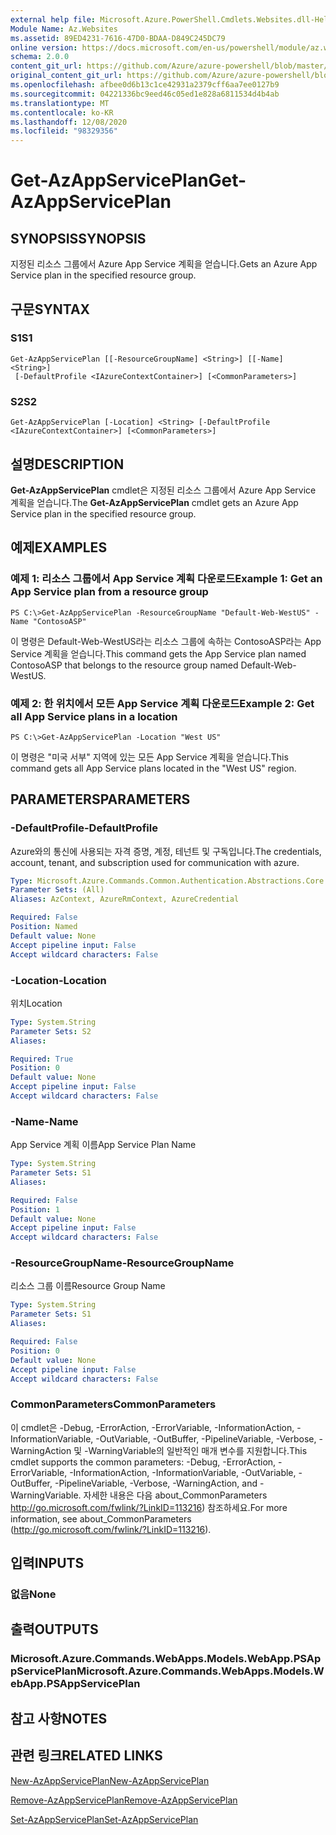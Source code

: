 ```yaml
---
external help file: Microsoft.Azure.PowerShell.Cmdlets.Websites.dll-Help.xml
Module Name: Az.Websites
ms.assetid: 89ED4231-7616-47D0-BDAA-D849C245DC79
online version: https://docs.microsoft.com/en-us/powershell/module/az.websites/get-azappserviceplan
schema: 2.0.0
content_git_url: https://github.com/Azure/azure-powershell/blob/master/src/Websites/Websites/help/Get-AzAppServicePlan.md
original_content_git_url: https://github.com/Azure/azure-powershell/blob/master/src/Websites/Websites/help/Get-AzAppServicePlan.md
ms.openlocfilehash: afbee0d6b13c1ce42931a2379cff6aa7ee0127b9
ms.sourcegitcommit: 04221336bc9eed46c05ed1e828a6811534d4b4ab
ms.translationtype: MT
ms.contentlocale: ko-KR
ms.lasthandoff: 12/08/2020
ms.locfileid: "98329356"
---
```

# <span data-ttu-id="fb111-101">Get-AzAppServicePlan</span><span class="sxs-lookup"><span data-stu-id="fb111-101">Get-AzAppServicePlan</span></span>

## <span data-ttu-id="fb111-102">SYNOPSIS</span><span class="sxs-lookup"><span data-stu-id="fb111-102">SYNOPSIS</span></span>
<span data-ttu-id="fb111-103">지정된 리소스 그룹에서 Azure App Service 계획을 얻습니다.</span><span class="sxs-lookup"><span data-stu-id="fb111-103">Gets an Azure App Service plan in the specified resource group.</span></span>

## <span data-ttu-id="fb111-104">구문</span><span class="sxs-lookup"><span data-stu-id="fb111-104">SYNTAX</span></span>

### <span data-ttu-id="fb111-105">S1</span><span class="sxs-lookup"><span data-stu-id="fb111-105">S1</span></span>
```
Get-AzAppServicePlan [[-ResourceGroupName] <String>] [[-Name] <String>]
 [-DefaultProfile <IAzureContextContainer>] [<CommonParameters>]
```

### <span data-ttu-id="fb111-106">S2</span><span class="sxs-lookup"><span data-stu-id="fb111-106">S2</span></span>
```
Get-AzAppServicePlan [-Location] <String> [-DefaultProfile <IAzureContextContainer>] [<CommonParameters>]
```

## <span data-ttu-id="fb111-107">설명</span><span class="sxs-lookup"><span data-stu-id="fb111-107">DESCRIPTION</span></span>
<span data-ttu-id="fb111-108">**Get-AzAppServicePlan** cmdlet은 지정된 리소스 그룹에서 Azure App Service 계획을 얻습니다.</span><span class="sxs-lookup"><span data-stu-id="fb111-108">The **Get-AzAppServicePlan** cmdlet gets an Azure App Service plan in the specified resource group.</span></span>

## <span data-ttu-id="fb111-109">예제</span><span class="sxs-lookup"><span data-stu-id="fb111-109">EXAMPLES</span></span>

### <span data-ttu-id="fb111-110">예제 1: 리소스 그룹에서 App Service 계획 다운로드</span><span class="sxs-lookup"><span data-stu-id="fb111-110">Example 1: Get an App Service plan from a resource group</span></span>
```
PS C:\>Get-AzAppServicePlan -ResourceGroupName "Default-Web-WestUS" -Name "ContosoASP"
```

<span data-ttu-id="fb111-111">이 명령은 Default-Web-WestUS라는 리소스 그룹에 속하는 ContosoASP라는 App Service 계획을 얻습니다.</span><span class="sxs-lookup"><span data-stu-id="fb111-111">This command gets the App Service plan named ContosoASP that belongs to the resource group named Default-Web-WestUS.</span></span>

### <span data-ttu-id="fb111-112">예제 2: 한 위치에서 모든 App Service 계획 다운로드</span><span class="sxs-lookup"><span data-stu-id="fb111-112">Example 2: Get all App Service plans in a location</span></span>
```
PS C:\>Get-AzAppServicePlan -Location "West US"
```

<span data-ttu-id="fb111-113">이 명령은 "미국 서부" 지역에 있는 모든 App Service 계획을 얻습니다.</span><span class="sxs-lookup"><span data-stu-id="fb111-113">This command gets all App Service plans located in the "West US" region.</span></span>

## <span data-ttu-id="fb111-114">PARAMETERS</span><span class="sxs-lookup"><span data-stu-id="fb111-114">PARAMETERS</span></span>

### <span data-ttu-id="fb111-115">-DefaultProfile</span><span class="sxs-lookup"><span data-stu-id="fb111-115">-DefaultProfile</span></span>
<span data-ttu-id="fb111-116">Azure와의 통신에 사용되는 자격 증명, 계정, 테넌트 및 구독입니다.</span><span class="sxs-lookup"><span data-stu-id="fb111-116">The credentials, account, tenant, and subscription used for communication with azure.</span></span>

```yaml
Type: Microsoft.Azure.Commands.Common.Authentication.Abstractions.Core.IAzureContextContainer
Parameter Sets: (All)
Aliases: AzContext, AzureRmContext, AzureCredential

Required: False
Position: Named
Default value: None
Accept pipeline input: False
Accept wildcard characters: False
```

### <span data-ttu-id="fb111-117">-Location</span><span class="sxs-lookup"><span data-stu-id="fb111-117">-Location</span></span>
<span data-ttu-id="fb111-118">위치</span><span class="sxs-lookup"><span data-stu-id="fb111-118">Location</span></span> 

```yaml
Type: System.String
Parameter Sets: S2
Aliases:

Required: True
Position: 0
Default value: None
Accept pipeline input: False
Accept wildcard characters: False
```

### <span data-ttu-id="fb111-119">-Name</span><span class="sxs-lookup"><span data-stu-id="fb111-119">-Name</span></span>
<span data-ttu-id="fb111-120">App Service 계획 이름</span><span class="sxs-lookup"><span data-stu-id="fb111-120">App Service Plan Name</span></span>

```yaml
Type: System.String
Parameter Sets: S1
Aliases:

Required: False
Position: 1
Default value: None
Accept pipeline input: False
Accept wildcard characters: False
```

### <span data-ttu-id="fb111-121">-ResourceGroupName</span><span class="sxs-lookup"><span data-stu-id="fb111-121">-ResourceGroupName</span></span>
<span data-ttu-id="fb111-122">리소스 그룹 이름</span><span class="sxs-lookup"><span data-stu-id="fb111-122">Resource Group Name</span></span>

```yaml
Type: System.String
Parameter Sets: S1
Aliases:

Required: False
Position: 0
Default value: None
Accept pipeline input: False
Accept wildcard characters: False
```

### <span data-ttu-id="fb111-123">CommonParameters</span><span class="sxs-lookup"><span data-stu-id="fb111-123">CommonParameters</span></span>
<span data-ttu-id="fb111-124">이 cmdlet은 -Debug, -ErrorAction, -ErrorVariable, -InformationAction, -InformationVariable, -OutVariable, -OutBuffer, -PipelineVariable, -Verbose, -WarningAction 및 -WarningVariable의 일반적인 매개 변수를 지원합니다.</span><span class="sxs-lookup"><span data-stu-id="fb111-124">This cmdlet supports the common parameters: -Debug, -ErrorAction, -ErrorVariable, -InformationAction, -InformationVariable, -OutVariable, -OutBuffer, -PipelineVariable, -Verbose, -WarningAction, and -WarningVariable.</span></span> <span data-ttu-id="fb111-125">자세한 내용은 다음 about_CommonParameters http://go.microsoft.com/fwlink/?LinkID=113216) 참조하세요.</span><span class="sxs-lookup"><span data-stu-id="fb111-125">For more information, see about_CommonParameters (http://go.microsoft.com/fwlink/?LinkID=113216).</span></span>

## <span data-ttu-id="fb111-126">입력</span><span class="sxs-lookup"><span data-stu-id="fb111-126">INPUTS</span></span>

### <span data-ttu-id="fb111-127">없음</span><span class="sxs-lookup"><span data-stu-id="fb111-127">None</span></span>

## <span data-ttu-id="fb111-128">출력</span><span class="sxs-lookup"><span data-stu-id="fb111-128">OUTPUTS</span></span>

### <span data-ttu-id="fb111-129">Microsoft.Azure.Commands.WebApps.Models.WebApp.PSAppServicePlan</span><span class="sxs-lookup"><span data-stu-id="fb111-129">Microsoft.Azure.Commands.WebApps.Models.WebApp.PSAppServicePlan</span></span>

## <span data-ttu-id="fb111-130">참고 사항</span><span class="sxs-lookup"><span data-stu-id="fb111-130">NOTES</span></span>

## <span data-ttu-id="fb111-131">관련 링크</span><span class="sxs-lookup"><span data-stu-id="fb111-131">RELATED LINKS</span></span>

[<span data-ttu-id="fb111-132">New-AzAppServicePlan</span><span class="sxs-lookup"><span data-stu-id="fb111-132">New-AzAppServicePlan</span></span>](./New-AzAppServicePlan.md)

[<span data-ttu-id="fb111-133">Remove-AzAppServicePlan</span><span class="sxs-lookup"><span data-stu-id="fb111-133">Remove-AzAppServicePlan</span></span>](./Remove-AzAppServicePlan.md)

[<span data-ttu-id="fb111-134">Set-AzAppServicePlan</span><span class="sxs-lookup"><span data-stu-id="fb111-134">Set-AzAppServicePlan</span></span>](./Set-AzAppServicePlan.md)


